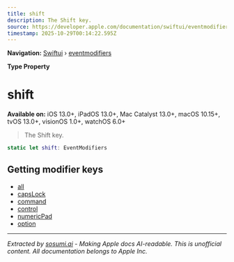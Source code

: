 ```yaml
---
title: shift
description: The Shift key.
source: https://developer.apple.com/documentation/swiftui/eventmodifiers/shift
timestamp: 2025-10-29T00:14:22.595Z
---
```


**Navigation:** [Swiftui](/documentation/swiftui) › [eventmodifiers](/documentation/swiftui/eventmodifiers)

**Type Property**

# shift

**Available on:** iOS 13.0+, iPadOS 13.0+, Mac Catalyst 13.0+, macOS 10.15+, tvOS 13.0+, visionOS 1.0+, watchOS 6.0+

> The Shift key.

```swift
static let shift: EventModifiers
```

## Getting modifier keys

- [all](/documentation/swiftui/eventmodifiers/all)
- [capsLock](/documentation/swiftui/eventmodifiers/capslock)
- [command](/documentation/swiftui/eventmodifiers/command)
- [control](/documentation/swiftui/eventmodifiers/control)
- [numericPad](/documentation/swiftui/eventmodifiers/numericpad)
- [option](/documentation/swiftui/eventmodifiers/option)

---

*Extracted by [sosumi.ai](https://sosumi.ai) - Making Apple docs AI-readable.*
*This is unofficial content. All documentation belongs to Apple Inc.*
